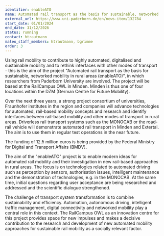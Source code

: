```yaml
---
identifier: enableATO
name: Automated rail transport as the basis for sustainable, networked mobility in rural areas (enableATO)
external_url: https://www.uni-paderborn.de/en/news-item/132784
start_date: 01/01/2024
end_date: 31/12/2026
status: running
contact: htrautmann
maleo_staff_members: htrautmann, bgrimme
order: 3
---
```

Using rail mobility to contribute to highly automated, digitalised and sustainable mobility and to rethink interfaces with other modes of transport - this is the aim of the project "Automated rail transport as the basis for sustainable, networked mobility in rural areas (enableATO)", in which researchers from Paderborn University are involved. The project will be based at the RailCampus OWL in Minden. Minden is thus one of four locations within the DZM (German Centre for Future Mobility).

Over the next three years, a strong project consortium of universities, Fraunhofer institutes in the region and companies will advance technologies for automated, rail-based mobility concepts and research and identify interfaces between rail-based mobility and other modes of transport in rural areas. Driverless rail transport systems such as the MONOCAB or the road-rail vehicle will demonstrate automated rail transport in Minden and Extertal. The aim is to use them in regular test operations in the near future.

The funding of 12.5 million euros is being provided by the Federal Ministry for Digital and Transport Affairs (BMDV).

The aim of the "enableATO" project is to enable modern ideas for automated rail mobility and their investigation in new rail-based approaches in rural areas. The focus is on technologies related to automated driving such as perception by sensors, authorisation issues, intelligent maintenance and the demonstration of technologies, e.g. in the MONOCAB. At the same time, initial questions regarding user acceptance are being researched and addressed and the scientific dialogue strengthened.

The challenge of transport system transformation is to combine sustainability and efficiency. Automation, autonomous driving, intelligent traffic management, digital connectivity and networked mobility play a central role in this context. The RailCampus OWL as an innovation centre for this project provides space for new impulses and makes a decisive contribution to the research and development of new automated mobility approaches for sustainable rail mobility as a socially relevant factor.
